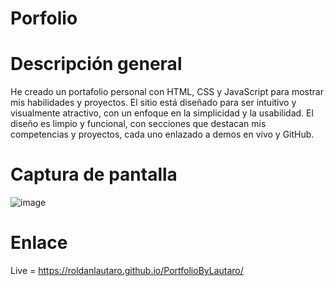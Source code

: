 # Porfolio 

# Descripción general

He creado un portafolio personal con HTML, CSS y JavaScript para mostrar mis habilidades y proyectos. 
El sitio está diseñado para ser intuitivo y visualmente atractivo, con un enfoque en la simplicidad y la usabilidad.
El diseño es limpio y funcional, con secciones que destacan mis competencias y proyectos, cada uno enlazado a demos en vivo y GitHub.



# Captura de pantalla

![image](https://github.com/user-attachments/assets/f81fbb21-0b4a-4637-acf9-3677b9ff8ae7)


# Enlace

Live = https://roldanlautaro.github.io/PortfolioByLautaro/

